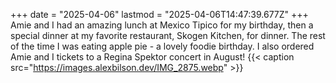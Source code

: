 +++
date = "2025-04-06"
lastmod = "2025-04-06T14:47:39.677Z"
+++
Amie and I had an amazing lunch at Mexico Tipico for my birthday, then a special dinner at my favorite restaurant, Skogen Kitchen, for dinner. The rest of the time I was eating apple pie - a lovely foodie birthday. I also ordered Amie and I tickets to a Regina Spektor concert in August!
{{< caption src="https://images.alexbilson.dev/IMG_2875.webp" >}}